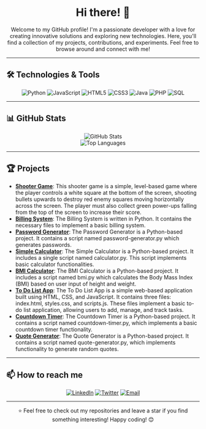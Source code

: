 <h1 align="center">Hi there! 👋 </h1>

<p align="center">
  Welcome to my GitHub profile! I'm a passionate developer with a love for creating innovative solutions and exploring new technologies. Here, you'll find a collection of my projects, contributions, and experiments. Feel free to browse around and connect with me!
</p>

---

## 🛠 Technologies & Tools

<p align="center">
  <img src="https://img.shields.io/badge/Python-3670A0?style=for-the-badge&logo=python&logoColor=ffdd54" alt="Python" />
  <img src="https://img.shields.io/badge/JavaScript-323330?style=for-the-badge&logo=javascript&logoColor=F7DF1E" alt="JavaScript" />
  <img src="https://img.shields.io/badge/HTML5-E34F26?style=for-the-badge&logo=html5&logoColor=white" alt="HTML5" />
  <img src="https://img.shields.io/badge/CSS3-1572B6?style=for-the-badge&logo=css3&logoColor=white" alt="CSS3" />
  <img src="https://img.shields.io/badge/Java-ED8B00?style=for-the-badge&logo=java&logoColor=white" alt="Java" />
  <img src="https://img.shields.io/badge/PHP-777BB4?style=for-the-badge&logo=php&logoColor=white" alt="PHP" />
  <img src="https://img.shields.io/badge/SQL-4479A1?style=for-the-badge&logo=sql&logoColor=white" alt="SQL" />
</p>

---

## 📊 GitHub Stats

<p align="center">
  <img src="https://github-readme-stats.vercel.app/api?username=rotichtimothy&show_icons=true&theme=radical" alt="GitHub Stats" />
  <br>
  <img src="https://github-readme-stats.vercel.app/api/top-langs/?username=rotichtimothy&layout=compact&theme=radical" alt="Top Languages" />
</p>

---

## 🏆 Projects

- **[Shooter Game](https://github.com/rotichtimothy/Shooter-Game)**: This shooter game is a simple, level-based game where the player controls a white square at the bottom of the screen, shooting bullets upwards to destroy red enemy squares moving horizontally across the screen. The player must also collect green power-ups falling from the top of the screen to increase their score.
- **[Billing System](https://github.com/rotichtimothy/Billing-System)**: The Billing System is written in Python. It contains the necessary files to implement a basic billing system.
- **[Password Generator](https://github.com/rotichtimothy/Password-Generator)**: The Password Generator is a Python-based project. It contains a script named password-generator.py which generates passwords.
- **[Simple Calculator](https://github.com/rotichtimothy/simple-calculator)**: The Simple Calculator is a Python-based project. It includes a single script named calculator.py. This script implements basic calculator functionalities.
- **[BMI Calculator](https://github.com/rotichtimothy/BMI-Calculator)**: The BMI Calculator is a Python-based project. It includes a script named bmi.py which calculates the Body Mass Index (BMI) based on user input of height and weight.
- **[To Do List App](https://github.com/rotichtimothy/to-do-list-app)**: The To Do List App is a simple web-based application built using HTML, CSS, and JavaScript. It contains three files: index.html, styles.css, and scripts.js. These files implement a basic to-do list application, allowing users to add, manage, and track tasks.
- **[Countdown Timer](https://github.com/rotichtimothy/countdown-timer)**: The Countdown Timer is a Python-based project. It contains a script named countdown-timer.py, which implements a basic countdown timer functionality.
- **[Quote Generator](https://github.com/rotichtimothy/quote-generator)**: The Quote Generator is a Python-based project. It contains a script named quote-generator.py, which implements functionality to generate random quotes.
---

## 📫 How to reach me

<p align="center">
  <a href="https://www.linkedin.com/in/timothy-rotich-ab414a2a7/"><img src="https://img.shields.io/badge/LinkedIn-0A66C2?style=for-the-badge&logo=linkedin&logoColor=white" alt="LinkedIn" /></a>
  <a href="https://x.com/rtechietim59053"><img src="https://img.shields.io/badge/Twitter-1DA1F2?style=for-the-badge&logo=twitter&logoColor=white" alt="Twitter" /></a>
  <a href="mailto:rotichtimothy202@gmail.com"><img src="https://img.shields.io/badge/Email-D14836?style=for-the-badge&logo=gmail&logoColor=white" alt="Email" /></a>
</p>

---

<p align="center">
  ⭐️ Feel free to check out my repositories and leave a star if you find something interesting! Happy coding! 😊
</p>
